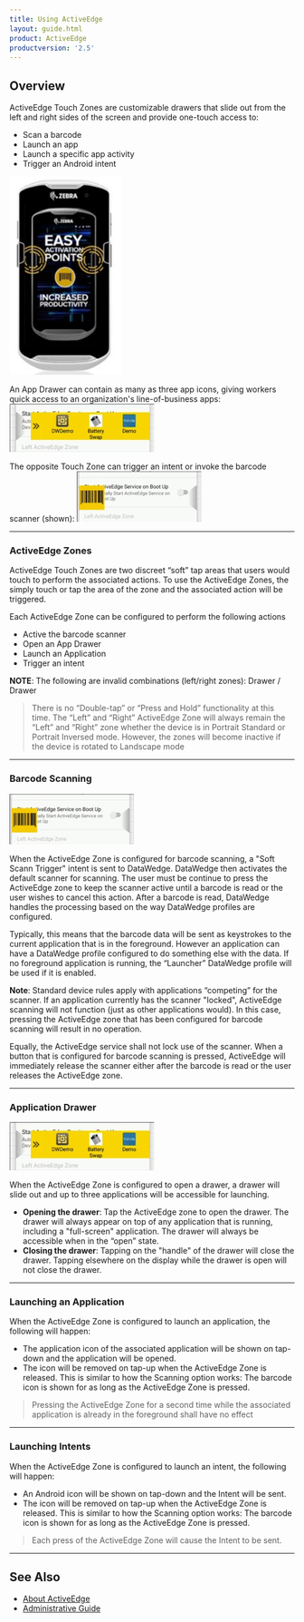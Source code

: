 ```yaml
---
title: Using ActiveEdge
layout: guide.html
product: ActiveEdge
productversion: '2.5'
---
```


## Overview

ActiveEdge Touch Zones are customizable drawers that slide out from the left and right sides of the screen and provide one-touch access to: 

* Scan a barcode
* Launch an app
* Launch a specific app activity
* Trigger an Android intent

<img alt="" style="height:350px" src="img1.jpg"/>

An App Drawer can contain as many as three app icons, giving workers quick access to an organization's line-of-business apps:
<img alt=""  src="img3.jpg"/>
<br>

The opposite Touch Zone can trigger an intent or invoke the barcode scanner (shown): 
<img alt=""  src="img2.jpg"/>
<br>

-----

### ActiveEdge Zones

ActiveEdge Touch Zones are two discreet “soft” tap areas that users would touch to perform the associated actions. To use the ActiveEdge Zones, the simply touch or tap the area of the zone and the associated action will be triggered. 

Each ActiveEdge Zone can be configured to perform the following actions

* Active the barcode scanner
* Open an App Drawer
* Launch an Application
* Trigger an intent

**NOTE**: The following are invalid combinations (left/right zones):
Drawer / Drawer

> There is no “Double-tap” or “Press and Hold” functionality at this time. The “Left” and “Right” ActiveEdge Zone will always remain the “Left” and “Right” zone whether the device is in Portrait Standard or Portrait Inversed mode. However, the zones will become inactive if the device is rotated to Landscape mode


-----

### Barcode Scanning

<img alt=""  src="img2.jpg"/>

When the ActiveEdge Zone is configured for barcode scanning, a "Soft Scann Trigger" intent is sent to DataWedge. DataWedge then activates the default scanner for scanning. The user must be continue to press the ActiveEdge zone to keep the scanner active until a barcode is read or the user wishes to cancel this action. After a barcode is read, DataWedge handles the processing based on the way DataWedge profiles are configured.

Typically, this means that the barcode data will be sent as keystrokes to the current application that is in the foreground. However an application can have a DataWedge profile configured to do something else with the data. If no foreground application is running, the “Launcher” DataWedge profile will be used if it is enabled. 

**Note**: Standard device rules apply with applications “competing” for the scanner. If an application currently has the scanner "locked", ActiveEdge scanning will not function (just as other applications would). In this case, pressing the ActiveEdge zone that has been configured for barcode scanning will result in no operation.

Equally, the ActiveEdge service shall not lock use of the scanner. When a button that is configured for barcode scanning is pressed, ActiveEdge will immediately release the scanner either after the barcode is read or the user releases the ActiveEdge zone.


-----

### Application Drawer

<img alt=""  src="img3.jpg"/>

When the ActiveEdge Zone is configured to open a drawer, a drawer will slide out and up to three applications will be accessible for launching.

* **Opening the drawer**: Tap the ActiveEdge zone to open the drawer. The drawer will always appear on top of any application that is running, including a "full-screen" application. The drawer will always be accessible when in the “open” state.
* **Closing the drawer**: Tapping on the "handle" of the drawer will close the drawer. Tapping elsewhere on the display while the drawer is open will not close the drawer.


-----
### Launching an Application

When the ActiveEdge Zone is configured to launch an application, the following will happen:

* The application icon of the associated application will be shown on tap-down and the application will be opened.
* The icon will be removed on tap-up when the ActiveEdge Zone is released. This is similar to how the Scanning option works: The barcode icon is shown for as long as the ActiveEdge Zone is pressed.

> Pressing the ActiveEdge Zone for a second time while the associated application is already in the foreground shall have no effect


-----

### Launching Intents

When the ActiveEdge Zone is configured to launch an intent, the following will happen:

* An Android icon will be shown on tap-down and the Intent will be sent.
* The icon will be removed on tap-up when the ActiveEdge Zone is released. This is similar to how the Scanning option works: The barcode icon is shown for as long as the ActiveEdge Zone is pressed.

> Each press of the ActiveEdge Zone will cause the Intent to be sent.

-----

## See Also

* [About ActiveEdge](../about)
* [Administrative Guide](../setup)
